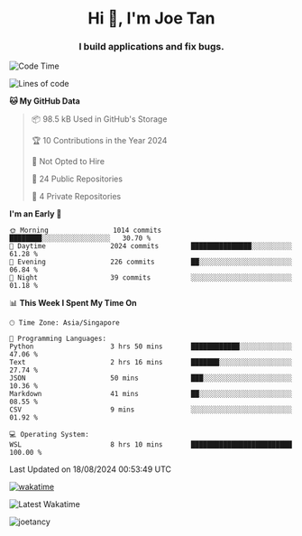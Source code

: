 <h1 align="center">Hi 👋, I'm Joe Tan</h1>
<h3 align="center">I build applications and fix bugs.</h3>

<!--START_SECTION:waka-->
![Code Time](http://img.shields.io/badge/Code%20Time-1%2C415%20hrs%205%20mins-blue)

![Lines of code](https://img.shields.io/badge/From%20Hello%20World%20I%27ve%20Written-46.5%20million%20lines%20of%20code-blue)

**🐱 My GitHub Data** 

> 📦 98.5 kB Used in GitHub's Storage 
 > 
> 🏆 10 Contributions in the Year 2024
 > 
> 🚫 Not Opted to Hire
 > 
> 📜 24 Public Repositories 
 > 
> 🔑 4 Private Repositories 
 > 
**I'm an Early 🐤** 

```text
🌞 Morning                1014 commits        ████████░░░░░░░░░░░░░░░░░   30.70 % 
🌆 Daytime                2024 commits        ███████████████░░░░░░░░░░   61.28 % 
🌃 Evening                226 commits         ██░░░░░░░░░░░░░░░░░░░░░░░   06.84 % 
🌙 Night                  39 commits          ░░░░░░░░░░░░░░░░░░░░░░░░░   01.18 % 
```


📊 **This Week I Spent My Time On** 

```text
🕑︎ Time Zone: Asia/Singapore

💬 Programming Languages: 
Python                   3 hrs 50 mins       ████████████░░░░░░░░░░░░░   47.06 % 
Text                     2 hrs 16 mins       ███████░░░░░░░░░░░░░░░░░░   27.74 % 
JSON                     50 mins             ███░░░░░░░░░░░░░░░░░░░░░░   10.36 % 
Markdown                 41 mins             ██░░░░░░░░░░░░░░░░░░░░░░░   08.55 % 
CSV                      9 mins              ░░░░░░░░░░░░░░░░░░░░░░░░░   01.92 % 

💻 Operating System: 
WSL                      8 hrs 10 mins       █████████████████████████   100.00 % 
```


 Last Updated on 18/08/2024 00:53:49 UTC
<!--END_SECTION:waka-->
[![wakatime](https://wakatime.com/badge/user/e0e3a0f0-6d69-4241-946d-0baaf7b91278.svg)](https://wakatime.com/@e0e3a0f0-6d69-4241-946d-0baaf7b91278)

![Latest Wakatime](https://github.com/joetancy/joetancy/workflows/Latest%20Wakatime/badge.svg)

<p align="left"> <img src="https://komarev.com/ghpvc/?username=joetancy" alt="joetancy" /> </p>

